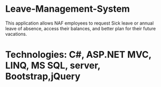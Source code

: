 # Leave-Management-System

This application allows NAF employees to request
Sick leave or annual leave of absence, access their
balances, and better plan for their future
vacations.

# Technologies: C#, ASP.NET MVC, LINQ, MS SQL, server, Bootstrap,jQuery 
